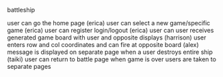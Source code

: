 battleship

user can go the home page (erica)
user can select a new game/specific game (erica)
user can register login/logout (erica)
user can user receives generated game board with user and opposite displays (harrison)
user enters row and col coordinates and can fire at opposite board (alex)
message is displayed on separate page when a user destroys entire ship (taiki)
user can return to battle page
when game is over users are taken to separate pages
